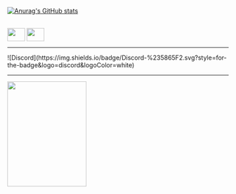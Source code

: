 [![Anurag's GitHub stats](https://github-readme-stats.vercel.app/api?username=Gust4v1n&theme=holi)](https://github.com/Gust4v1n/Aula-Readme)

<div style="display: inline_block"><br>
    <img align="center" height="30" width="40" src="https://cdn.jsdelivr.net/gh/devicons/devicon@latest/icons/javascript/javascript-original.svg" />
    <img align="center" height="30" width="40" src="https://cdn.jsdelivr.net/gh/devicons/devicon@latest/icons/cplusplus/cplusplus-original.svg" />      
</div>
<hr>
![Discord](https://img.shields.io/badge/Discord-%235865F2.svg?style=for-the-badge&logo=discord&logoColor=white)
<hr>
<img align="center" height="240" width="180" src="https://i.ibb.co/Xr8dVMNJ/kittio.jpg" />   

